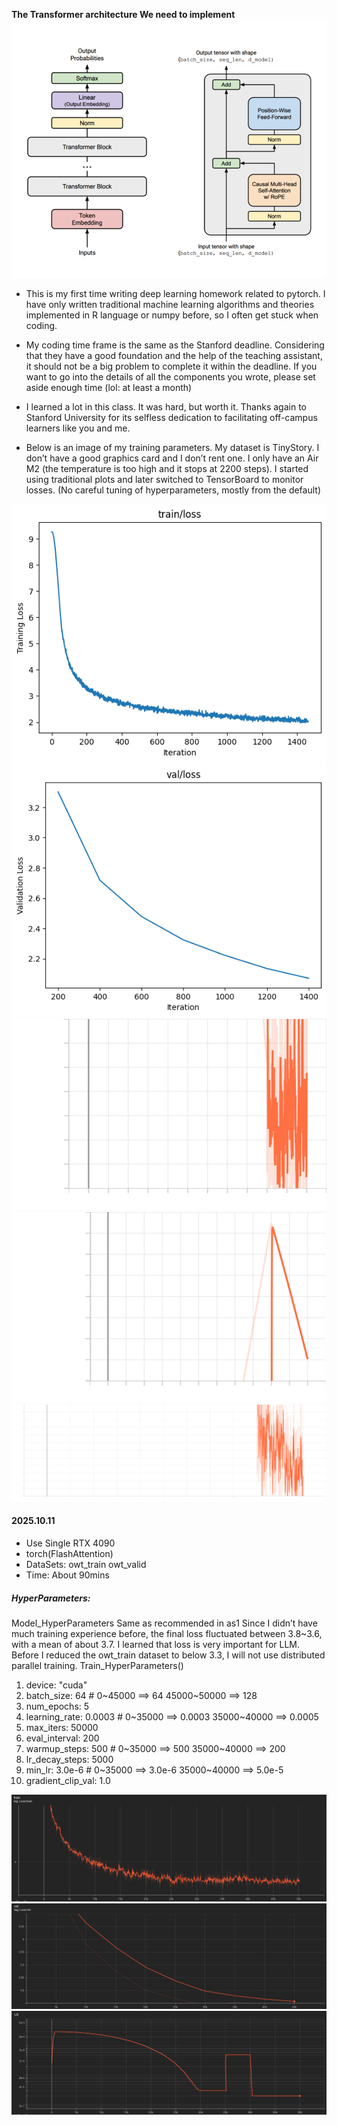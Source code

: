 **The Transformer architecture We need to implement**
![Decoder](photos/Transformer.png)

- This is my first time writing deep learning homework related to pytorch. 
I have only written traditional machine learning algorithms and theories
implemented in R language or numpy before, so I often get stuck when coding.

- My coding time frame is the same as the Stanford deadline.
Considering that they have a good foundation and the help of the
teaching assistant, it should not be a big problem to complete it
within the deadline. If you want to go into the details of all the
components you wrote, please set aside enough time (lol: at least a month)

- I learned a lot in this class. It was hard, but worth it.
Thanks again to Stanford University for its selfless dedication
to facilitating off-campus learners like you and me.

- Below is an image of my training parameters. My dataset is TinyStory.
I don’t have a good graphics card and I don’t rent one. I only have an Air M2 
(the temperature is too high and it stops at 2200 steps).
I started using traditional plots and later switched to TensorBoard to monitor losses.
(No careful tuning of hyperparameters, mostly from the default)


![train](photos/train.png) ![valid](photos/valid.png)
![GradNorm_total](photos/GradNorm_total.svg) ![LR](photos/LR.svg) ![Loss_train](photos/Loss_train.svg)


#### 2025.10.11
- Use Single RTX 4090
- torch(FlashAttention)
- DataSets: owt_train owt_valid
- Time: About 90mins
##### HyperParameters:
Model_HyperParameters Same as recommended in as1
Since I didn’t have much training experience before, the final loss fluctuated between 3.8~3.6, with a mean of about 3.7. I learned that loss is very important for LLM. Before I reduced the owt_train dataset to below 3.3, I will not use distributed parallel training.
Train_HyperParameters()
1. device: "cuda"
2. batch_size: 64 # 0~45000 ==> 64 45000~50000 ==> 128
3. num_epochs: 5
4. learning_rate: 0.0003 # 0~35000 ==> 0.0003 35000~40000 ==> 0.0005
5. max_iters: 50000
6. eval_interval: 200
7. warmup_steps: 500 # 0~35000 ==> 500 35000~40000 ==> 200
8. lr_decay_steps: 5000
9. min_lr: 3.0e-6 # 0~35000 ==> 3.0e-6 35000~40000 ==> 5.0e-5
10. gradient_clip_val: 1.0

![train1](photos/train1.png)
![valid1](photos/valid1.png)
![LR1](photos/lr1.png)

